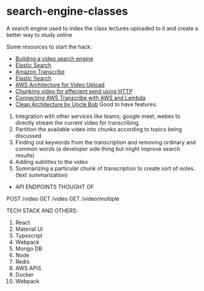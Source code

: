 # search-engine-classes
A search engine used to index the class lectures uploaded to it and create a better way to study online


Some resources to start the hack:
- [Building a video search engine](https://towardsdatascience.com/building-a-video-search-engine-b93305126b59)
- [Elastic Search](https://towardsdatascience.com/building-a-video-search-engine-b93305126b59)
- [Amazon Transcribe](https://us-east-2.console.aws.amazon.com/transcribe/home?region=us-east-2#welcome)
- [Elastic Search](https://blog.logrocket.com/full-text-search-with-node-js-and-elasticsearch-on-docker/)
- [AWS Architecture for Video Upload](https://aws.amazon.com/blogs/machine-learning/analyzing-contact-center-calls-part-1-use-amazon-transcribe-and-amazon-comprehend-to-analyze-customer-sentiment/)
- [Chunking video for effecient send using HTTP]()
- [Connecting AWS Transcribe with AWS and Lambda](https://towardsdatascience.com/speech-to-text-using-aws-transcribe-s3-and-lambda-a6e88fb3a48e)
- [Clean Architecture by Uncle Bob](https://blog.cleancoder.com/uncle-bob/2012/08/13/the-clean-architecture.html)
Good to have features:
1. Integration with other services like teams, google meet, webex to directly stream the current video for transcribing.
2. Partition the available video into chunks according to topics being discussed
3. Finding out keywords from the transcription and removing ordinary and common words (a developer side thing but might improve search results)
4. Adding subtitles to the video
5. Summarizing a particular chunk of transcription to create sort of notes. (text summarization)


- API ENDPOINTS THOUGHT OF

POST /video
GET /video
GET /video/multiple


TECH STACK AND OTHERS:

1. React
2. Material UI
3. Typescript
4. Webpack
5. Mongo DB
6. Node
7. Redis
8. AWS APIS
9. Docker
10. Webpack